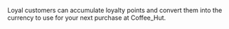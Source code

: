 Loyal customers can accumulate loyalty points and convert them into the currency to use for your next purchase at Coffee_Hut.
